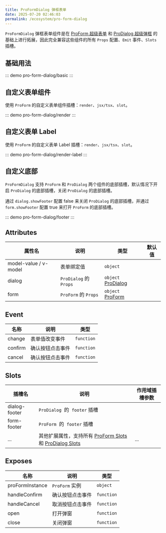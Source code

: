 ```yaml
---
title: ProFormDialog 弹框表单
date: 2025-07-20 02:46:03
permalink: /ecosystem/pro-form-dialog
---
```


`ProFormDialog` 弹框表单组件是在 [ProForm 超级表单](/ecosystem/pro-form/basic) 和 [ProDialog 超级弹框](/ecosystem/pro-dialog) 的基础上进行拓展，因此完全兼容这些组件的所有 `Props` 配置、`Emit` 事件、`Slots` 插槽。

## 基础用法

::: demo
pro-form-dialog/basic
:::

## 自定义表单组件

使用 `ProForm` 的自定义表单组件插槽：`render`、`jsx/tsx`、`slot`。

::: demo
pro-form-dialog/render
:::

## 自定义表单 Label

使用 `ProForm` 的自定义表单 Label 插槽：`render`、`jsx/tsx`、`slot`。

::: demo
pro-form-dialog/render-label
:::

## 自定义底部

`ProFormDialog` 支持 `ProForm` 和 `ProDialog` 两个组件的底部插槽，默认情况下开启 `ProDialog` 的底部插槽，关闭 `ProDialog` 的底部插槽。

通过 `dialog.showFooter` 配置 false 来关闭 `ProDialog` 的底部插槽，并通过 `form.showFooter` 配置 true 来打开 `ProForm` 的底部插槽。

::: demo
pro-form-dialog/footer
:::

## Attributes

| 属性名                | 说明                   | 类型                                                      | 默认值 |
| --------------------- | ---------------------- | --------------------------------------------------------- | ------ |
| model-value / v-model | 表单绑定值             | `object`                                                  |        |
| dialog                | `ProDialog` 的 `Props` | `object` [ProDialog](/ecosystem/pro-dialog#attributes)    |        |
| form                  | `ProForm` 的 `Props`   | `object` [ProForm](/ecosystem/pro-form/config#attributes) |        |

## Event

| 名称    | 说明             | 类型                                                                                                           |
| ------- | ---------------- | -------------------------------------------------------------------------------------------------------------- |
| change  | 表单值改变事件   | `function` <Tip content="(value: any, model: Record<string, any>, column: FormItemColumnProps) => void" /> |
| confirm | 确认按钮点击事件 | `function` <Tip content="(model: Record<string, any>) => void" />                                              |
| cancel  | 确认按钮点击事件 | `function`                                                                                                     |

## Slots

| 插槽名        | 说明                                                                                                                              | 作用域插槽参数                                    |
| ------------- | --------------------------------------------------------------------------------------------------------------------------------- | ------------------------------------------------- |
| dialog-footer | `ProDialog`  的  `footer` 插槽                                                                                                    | <Tip content="{ handleConfirm, handleCancel }" /> |
| form-footer   | `ProForm`  的  `footer` 插槽                                                                                                      | <Tip content="{ handleSubmit, handleReset }" />   |
| ...           | 其他扩展属性，支持所有 [ProForm Slots](/ecosystem/pro-form/config#slots) 和 [ProDialog Slots](/ecosystem/pro-dialog/config#slots) | ...                                               |

## Exposes

| 名称            | 说明             | 类型                                               |
| --------------- | ---------------- | -------------------------------------------------- |
| proFormInstance | `ProForm` 实例   | `object` <Tip content="ProFormInstance \| null" /> |
| handleConfirm   | 确认按钮点击事件 | `function` <Tip content="() => Promise<void>>" />  |
| handleCancel    | 取消按钮点击事件 | `function` <Tip content="() => void" />            |
| open            | 打开弹窗         | `function` <Tip content="() => void" />            |
| close           | 关闭弹窗         | `function` <Tip content="() => void" />            |
